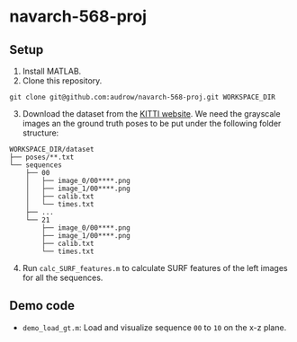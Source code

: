 # navarch-568-proj

## Setup
1. Install MATLAB.
2. Clone this repository.
```
git clone git@github.com:audrow/navarch-568-proj.git WORKSPACE_DIR
```
3. Download the dataset from the [KITTI website](http://www.cvlibs.net/datasets/kitti/eval_odometry.php). We need the grayscale images an the ground truth poses to be put under the following folder structure:
```
WORKSPACE_DIR/dataset
├── poses/**.txt
└── sequences
    ├── 00
    │   ├── image_0/00****.png
    │   ├── image_1/00****.png
    │   ├── calib.txt
    │   └── times.txt
    ├── ...
    └── 21
        ├── image_0/00****.png
        ├── image_1/00****.png
        ├── calib.txt
        └── times.txt
```
4. Run `calc_SURF_features.m` to calculate SURF features of the left images for all the sequences.

## Demo code
- `demo_load_gt.m`: Load and visualize sequence `00` to `10` on the x-z plane.
